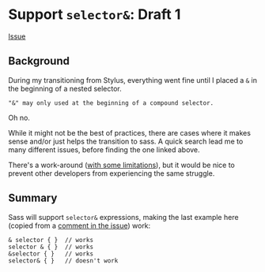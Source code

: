# Support `selector&`: Draft 1

[Issue](https://github.com/sass/sass/issues/1425)

## Background

During my transitioning from Stylus, everything went fine until I placed a `&` in the beginning of a nested selector.

`"&" may only used at the beginning of a compound selector.` 

Oh no. 


While it might not be the best of practices, there are cases where it makes sense and/or just helps the transition to sass.
A quick search lead me to many different issues, before finding the one linked above. 


There's a work-around ([with some limitations](https://github.com/sass/sass/issues/1425#issuecomment-404462836)), 
but it would be nice to prevent other developers from experiencing the same struggle.


## Summary

Sass will support `selector&` expressions, making the last example here (copied from a [comment in the issue](https://github.com/sass/sass/issues/1425#issuecomment-405921429)) work:

```
& selector { }  // works
selector & { }  // works
&selector { }   // works
selector& { }   // doesn't work
```
